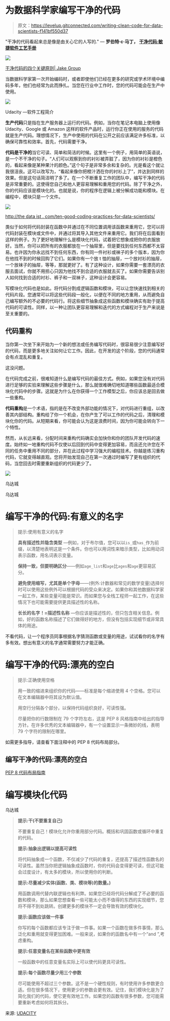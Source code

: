 # 为数据科学家编写干净的代码

> 原文：<https://levelup.gitconnected.com/writing-clean-code-for-data-scientists-f141bf550d37>

"干净的代码看起来总是像是由关心它的人写的."
― **罗伯特·c·马丁，** [**干净代码:敏捷软件工艺手册**](https://www.goodreads.com/work/quotes/3779106)

![](img/b28995683837658e91133cfaf0916f24.png)

[干净代码的四个关键原则| Jake Group](https://www.google.com/url?sa=i&source=images&cd=&ved=2ahUKEwieg83UrvjlAhVZA2MBHWhtCK0Qjhx6BAgBEAI&url=https%3A%2F%2Fjakegroup.com%2Fblog%2Ffour-principles-of-clean-code%2F&psig=AOvVaw3QAqG2x8a0kELXVl0txfO6&ust=1574324630835156)

当数据科学家第一次开始编码时，或者即使他们已经在更多的研究或学术环境中编码多年，他们也经常为此而挣扎。当您在行业中工作时，您的代码可能会在生产中使用。

![](img/dd8535e1e8d5e518dc2131649c63c3d3.png)

Udacity —软件工程简介

**生产代码**只是指在生产服务器上运行的代码。例如，当你在笔记本电脑上使用像 Udacity、Google 或 Amazon 这样的软件产品时，运行你正在使用的服务的代码就是生产代码。理想情况下，生产中使用的代码在公开之前应该满足许多标准，以确保可靠性和效率。首先，代码需要干净。

**代码是干净的**当它可读、简单和简洁的时候。这里有一个例子，用简单的英语说，是一个不干净的句子。“人们可以观察到你的衬衫被弄脏了，因为你的衬衫是橙色的，看起来像是某种果汁的颜色。”这个句子是非常多余和复杂的。光是看这个就让我很沮丧。这可以改写为，“看起来像你把橙汁洒在你的衬衫上了”，并达到同样的效果。但是这句话简洁明了多了。在一个不断重复工作的团队中，编写干净的代码是非常重要的。这使得您自己和他人更容易理解和重用您的代码。除了干净之外，你的代码应该是模块化的。也就是说，你的程序在逻辑上被分解成功能和模块。在编程中，模块只是一个文件。

![](img/e3b313fb9994812aee632cfd4707ae89.png)

[http://the data ist . com/ten-good-coding-practices-for-data-scientists/](http://thedataist.com/ten-good-coding-practices-for-data-scientists/)

类似于如何将代码封装在函数中并通过在不同位置调用该函数来重用它，您可以将代码封装在模块或文件中，并通过将其导入其他文件来重用它。我们将在后面看到这样的例子。为了更好地理解什么是模块化代码，试着把它想象成把你的衣服放好。当然，你可以把所有的衣服都放在一个抽屉里，但是要找到任何东西都不太容易。也许因为你永远找不到任何东西，你有同一件衬衫或袜子的多个版本，因为你在他找不到的时候回购了它们。如果你有一个放 t 恤的抽屉，一个放衬衫的抽屉，一个放袜子的抽屉，等等，那就更好了。有了这种设计，如果你需要一套漂亮的衣服去面试，你就不用担心只因为他找不到合适的衣服就去买了。如果你需要告诉别人如何找到合适的衬衫、裤子和一双袜子，这种设计会更容易。

写模块化代码也是如此。将代码分割成逻辑函数和模块，可以让您快速找到相关的代码片段。您通常可以将这些代码段一般化，以便在不同的地方重用，从而避免自己编写额外的不必要的代码行。将这些细节抽象成这些函数和模块确实有助于提高代码的可读性。同样，以一种让团队更容易理解和迭代的方式编程对于生产来说是至关重要的。

## **代码重构**

当你第一次坐下来开始为一个新的想法或任务编写代码时，很容易很少注意编写好的代码，而是更多地关注如何让它工作。因此，在开发的这个阶段，您的代码通常会有点混乱和重复。

这没问题。

在代码完成之前，很难知道什么是编写代码的最佳方式。例如，如果您没有对代码进行足够的实验来理解这些步骤是什么，那么就很难确切地知道哪些函数最适合模块化代码中的步骤。这就是为什么在你获得一个工作模型之后，你应该总是回去做一些重构。

**代码重构**是一个术语，指的是在不改变外部功能的情况下，对代码进行重组，以改善其内部结构。重构给了你一个机会，在你产生了可以工作的代码之后，清理和模块化你的代码。从短期来看，你可能会认为这是浪费时间，因为你可能会转向下一个特性。

然而，从长远来看，分配时间来重构代码确实会加快你和你的团队开发代码的速度。始终如一地重构代码不仅使以后回到代码中变得更加容易，而且还允许您在不同的任务中重用不同的部分，并在此过程中学习强大的编程技术。你越是练习重构代码，它就变得越直观。您将开始发现自己在第一次通过时编写了更有组织的代码，当您回去时需要重新组织的代码更少了。

![](img/da16ae99ed417a740db71f72f5f9b44f.png)

乌达城

乌达城

# 编写干净的代码:有意义的名字

> 提示:使用有意义的名字
> 
> **具有描述性并隐含类型** —例如，对于布尔值，您可以以`is_`或`has_`作为前缀，以清楚地表明这是一个条件。你也可以用词性来暗示类型，比如用动词表示函数，用名词表示变量。
> 
> **保持一致，但要明确区分**——例如`age_list`和`age`比`ages`和`age`更容易区分。
> 
> **避免使用缩写，尤其是单个字母**——(例外:计数器和常见的数学变量)选择何时可以使用这些例外可以根据代码的受众来决定。如果你和其他数据科学家一起工作，某些变量可能是常识。而如果您与全栈工程师一起工作，在这些情况下也可能需要提供更具描述性的名称。
> 
> **长长的名字！=描述性名称** —你应该是描述性的，但只包含相关信息。例如，好的函数名称描述了它们做得好的地方，但没有包括实现细节或非常具体的用途。

不看代码，让一个程序员同事根据名字猜测函数或变量的用途，试试看你的名字有多有效。想出有意义的名字通常需要努力才能正确。

# 编写干净的代码:漂亮的空白

> 提示:正确使用空格
> 
> 用一致的缩进来组织你的代码——标准是每个缩进使用 4 个空格。您可以在文本编辑器中将其设为默认值。
> 
> 用空行分隔各个部分，以保持代码组织良好，可读性强。
> 
> 尽量把你的行数限制在 79 个字符左右，这是 PEP 8 风格指南中给出的指导方针。在许多优秀的文本编辑器中，有一个设置显示一条微妙的线，表明 79 个字符的限制在哪里。

如需更多指导，请查看下面注释中的 PEP 8 代码布局部分。

## 编写干净的代码:漂亮的空白

[PEP 8 代码布局指南](https://www.python.org/dev/peps/pep-0008/?#code-lay-out)

# 编写模块化代码

乌达城

> **提示:干(不要重复自己)**
> 
> 不要重复自己！模块化允许你重用部分代码。概括和巩固函数或循环中重复的代码。
> 
> **提示:抽象出逻辑以提高可读性**
> 
> 将代码抽象成一个函数，不仅减少了代码的重复，还提高了描述性函数名的可读性。虽然当你把逻辑抽象成函数时，你的代码会变得更可读，但这可能会过度设计，有太多的模块，所以使用你的判断。
> 
> **提示:尽量减少实体(函数、类、模块等)的数量。)**
> 
> 用函数调用代替内联逻辑也有利弊。如果您已经将代码分解成了不必要的函数和模块，那么如果您想查看一些可能太小而不值得的东西的实现细节，您将不得不到处跳转。创建更多的模块不一定会导致有效的模块化。
> 
> **提示:函数应该做一件事**
> 
> 你写的每个函数都应该专注于做一件事。如果一个函数在做多件事情，那么泛化和重用就变得更加困难。一般来说，如果你的函数名中有一个“and ”,考虑重构。
> 
> **提示:任意变量名在某些函数中更有效**
> 
> 一般函数中的任意变量名实际上可以使代码更具可读性。
> 
> **提示:每个函数尽量少用三个参数**
> 
> 尽可能使用不超过三个参数。这不是一个硬性规则，有时使用许多参数更合适。但在很多情况下，使用更少的参数会更有效。记住，我们模块化是为了简化我们的代码，使它更有效地工作。如果您的函数有很多参数，您可能需要重新考虑如何将其拆分。

来源: [UDACITY](https://www.udacity.com/course/machine-learning-engineer-nanodegree--nd009t)